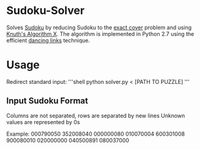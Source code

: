 # Sudoku-Solver
Solves [Sudoku](https://en.wikipedia.org/wiki/Sudoku) by reducing Sudoku to the [exact cover](https://en.wikipedia.org/wiki/Exact_cover) problem and using [Knuth's Algorithm X](https://en.wikipedia.org/wiki/Knuth's_Algorithm_X). The algorithm is implemented in Python 2.7 using the efficient [dancing links](https://en.wikipedia.org/wiki/Dancing_Links) technique.

# Usage
Redirect standard input:
'''shell
python solver.py < [PATH TO PUZZLE]
'''

## Input Sudoku Format
Columns are not separated, rows are separated by new lines
Unknown values are represented by 0s

Example:
000790050
352008040
000000080
010070004
600301008
900080010
020000000
040500891
080037000

